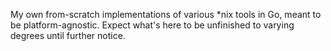 My own from-scratch implementations of various *nix tools in Go, meant to be platform-agnostic. Expect what's here to be unfinished to varying degrees until further notice.
